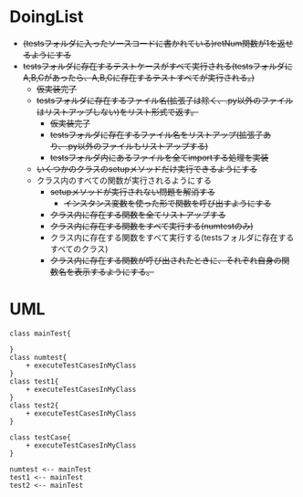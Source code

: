 # DoingList
- ~~(testsフォルダに入ったソースコードに書かれている)retNum関数が1を返せるようにする~~
- ~~testsフォルダに存在するテストケースがすべて実行される(testsフォルダにA,B,Cがあったら、A,B,Cに存在するテストすべてが実行される。)~~
    - ~~仮実装完了~~
    - ~~testsフォルダに存在するファイル名(拡張子は除く、.py以外のファイルはリストアップしない)をリスト形式で返す。~~
        - ~~仮実装完了~~
        - ~~testsフォルダに存在するファイル名をリストアップ(拡張子あり、.py以外のファイルもリストアップする)~~
        - ~~testsフォルダ内にあるファイルを全てimportする処理を実装~~
    - ~~いくつかのクラスのsetupメソッドだけ実行できるようにする~~
    - クラス内のすべての関数が実行されるようにする
        - ~~setupメソッドが実行されない問題を解消する~~
            - ~~インスタンス変数を使った形で関数を呼び出すようにする~~
        - ~~クラス内に存在する関数を全てリストアップする~~
        - ~~クラス内に存在する関数をすべて実行する(numtestのみ)~~
        - クラス内に存在する関数をすべて実行する(testsフォルダに存在するすべてのクラス)
        - ~~クラス内に存在する関数が呼び出されたときに、それぞれ自身の関数名を表示するようにする。~~

# UML
```plantuml
class mainTest{

}
class numtest{
    + executeTestCasesInMyClass
}
class test1{
    + executeTestCasesInMyClass
}
class test2{
    + executeTestCasesInMyClass
}

class testCase{
    + executeTestCasesInMyClass
}

numtest <-- mainTest
test1 <-- mainTest
test2 <-- mainTest
```
